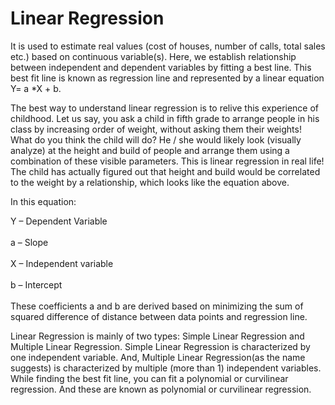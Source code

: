 # Linear Regression
It is used to estimate real values (cost of houses, number of calls, total sales etc.) based on continuous variable(s). Here, we establish relationship between independent and dependent variables by fitting a best line. This best fit line is known as regression line and represented by a linear equation Y= a *X + b.

The best way to understand linear regression is to relive this experience of childhood. Let us say, you ask a child in fifth grade to arrange people in his class by increasing order of weight, without asking them their weights! What do you think the child will do? He / she would likely look (visually analyze) at the height and build of people and arrange them using a combination of these visible parameters. This is linear regression in real life! The child has actually figured out that height and build would be correlated to the weight by a relationship, which looks like the equation above.

In this equation:

Y – Dependent Variable<br></br>
a – Slope<br></br>
X – Independent variable<br></br>
b – Intercept<br></br>
These coefficients a and b are derived based on minimizing the sum of squared difference of distance between data points and regression line.

Linear Regression is mainly of two types: Simple Linear Regression and Multiple Linear Regression. Simple Linear Regression is characterized by one independent variable. And, Multiple Linear Regression(as the name suggests) is characterized by multiple (more than 1) independent variables. While finding the best fit line, you can fit a polynomial or curvilinear regression. And these are known as polynomial or curvilinear regression.
